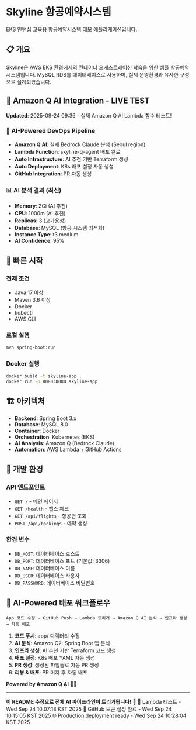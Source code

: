 # Skyline 항공예약시스템

EKS 인턴십 교육용 항공예약시스템 데모 애플리케이션입니다.

## 📋 개요

Skyline은 AWS EKS 환경에서의 컨테이너 오케스트레이션 학습을 위한 샘플 항공예약 시스템입니다. 
MySQL RDS를 데이터베이스로 사용하며, 실제 운영환경과 유사한 구성으로 설계되었습니다.

## 🤖 Amazon Q AI Integration - LIVE TEST

**Updated**: 2025-09-24 09:36 - 실제 Amazon Q AI Lambda 함수 테스트!

### 🚀 AI-Powered DevOps Pipeline
- **Amazon Q AI**: 실제 Bedrock Claude 분석 (Seoul region)
- **Lambda Function**: skyline-q-agent 배포 완료
- **Auto Infrastructure**: AI 추천 기반 Terraform 생성
- **Auto Deployment**: K8s 배포 설정 자동 생성
- **GitHub Integration**: PR 자동 생성

### 📊 AI 분석 결과 (최신)
- **Memory**: 2Gi (AI 추천)
- **CPU**: 1000m (AI 추천)
- **Replicas**: 3 (고가용성)
- **Database**: MySQL (항공 시스템 최적화)
- **Instance Type**: t3.medium
- **AI Confidence**: 95%

## 🚀 빠른 시작

### 전제 조건
- Java 17 이상
- Maven 3.6 이상
- Docker
- kubectl
- AWS CLI

### 로컬 실행
```bash
mvn spring-boot:run
```

### Docker 실행
```bash
docker build -t skyline-app .
docker run -p 8080:8080 skyline-app
```

## 🏗️ 아키텍처

- **Backend**: Spring Boot 3.x
- **Database**: MySQL 8.0
- **Container**: Docker
- **Orchestration**: Kubernetes (EKS)
- **AI Analysis**: Amazon Q (Bedrock Claude)
- **Automation**: AWS Lambda + GitHub Actions

## 🔧 개발 환경

### API 엔드포인트
- `GET /` - 메인 페이지
- `GET /health` - 헬스 체크
- `GET /api/flights` - 항공편 조회
- `POST /api/bookings` - 예약 생성

### 환경 변수
- `DB_HOST`: 데이터베이스 호스트
- `DB_PORT`: 데이터베이스 포트 (기본값: 3306)
- `DB_NAME`: 데이터베이스 이름
- `DB_USER`: 데이터베이스 사용자
- `DB_PASSWORD`: 데이터베이스 비밀번호

## 🚀 AI-Powered 배포 워크플로우

```
App 코드 수정 → GitHub Push → Lambda 트리거 → Amazon Q AI 분석 → 인프라 생성 → 자동 배포
```

1. **코드 푸시**: app/ 디렉터리 수정
2. **AI 분석**: Amazon Q가 Spring Boot 앱 분석
3. **인프라 생성**: AI 추천 기반 Terraform 코드 생성
4. **배포 설정**: K8s 배포 YAML 자동 생성
5. **PR 생성**: 생성된 파일들로 자동 PR 생성
6. **리뷰 & 배포**: PR 머지 후 자동 배포

**Powered by Amazon Q AI** 🤖✨

---

**이 README 수정으로 전체 AI 파이프라인이 트리거됩니다!** 🚀
🧪 Lambda 테스트 - Wed Sep 24 10:07:18 KST 2025
🔄 GitHub 토큰 설정 완료 - Wed Sep 24 10:15:05 KST 2025
🌐 Production deployment ready - Wed Sep 24 10:28:04 KST 2025
